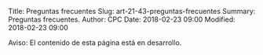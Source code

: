 Title: Preguntas frecuentes
Slug: art-21-43-preguntas-frecuentes
Summary: Preguntas frecuentes.
Author: CPC
Date: 2018-02-23 09:00
Modified: 2018-02-23 09:00


<div class="alert alert-info" role="alert">Aviso: El contenido de esta página está en desarrollo.</div>
